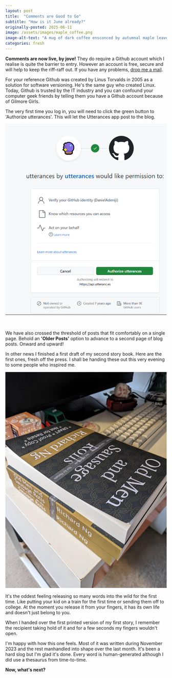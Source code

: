 ```yaml
---
layout: post
title:  "Comments are Good to Go"
subtitle: "How is it June already?"
originally-posted: 2025-06-11
image: /assets/images/maple_coffee.png
image-alt-text: "A mug of dark coffee ensconced by autumnal maple leaves"
categories: fresh
---
```

**Comments are now live, by jove!**  They do require a Github account which I realise is quite the barrier to entry.  However an account is free, secure and will help to keep the riff-raff out.  If you have any problems, [drop me a mail](mailto:rich@gilmoregirlsblog.com).

For your reference Github was created by Linus Torvalds in 2005 as a solution for software versioning.  He's the same guy who created Linux.  Today, Github is trusted by the IT industry and you can confound your computer geek friends by telling them you have a Github account because of Gilmore Girls.  

The very first time you log in, you will need to click the green button to 'Authorize utterances'.  This will let the Utterances app post to the blog.

![alt text](/assets/images/github.utterances.auth.png)

<br>

We have also crossed the threshold of posts that fit comfortably on a single page.  Behold an **'Older Posts'** option to advance to a second page of blog posts.  Onward and upward!

In other news I finished a first draft of my second story book. Here are the first ones, fresh off the press.  I shall be handing these out this very evening to some people who inspired me.

![alt text](</assets/images/old men and sausage rolls proofs stack.jpg>)

It's the oddest feeling releasing so many words into the wild for the first time.  Like putting your kid on a train for the first time or sending them off to college.  At the moment you release it from your fingers, it has its own life and doesn't just belong to you.  

When I handed over the first printed version of my first story, I remember the recipient taking hold of it and for a few seconds my fingers wouldn't open. 

I'm happy with how this one feels.  Most of it was written during November 2023 and the rest manhandled into shape over the last month.  It's been a hard slog but I'm glad it's done.  Every word is human-generated although I did use a thesaurus from time-to-time.

**Now, what's next?**